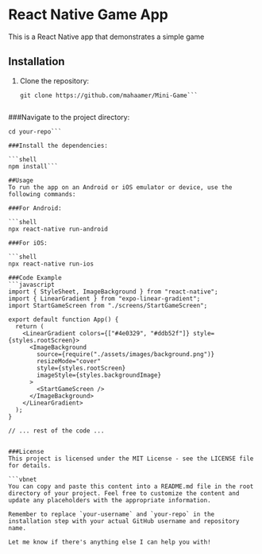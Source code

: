 
# React Native Game App

This is a React Native app that demonstrates a simple game
## Installation

1. Clone the repository:

   ```shell
   git clone https://github.com/mahaamer/Mini-Game```
   

###Navigate to the project directory:

```shell
cd your-repo```

###Install the dependencies:

```shell
npm install```

##Usage
To run the app on an Android or iOS emulator or device, use the following commands:

###For Android:

```shell
npx react-native run-android

###For iOS:

```shell
npx react-native run-ios

###Code Example
```javascript
import { StyleSheet, ImageBackground } from "react-native";
import { LinearGradient } from "expo-linear-gradient";
import StartGameScreen from "./screens/StartGameScreen";

export default function App() {
  return (
    <LinearGradient colors={["#4e0329", "#ddb52f"]} style={styles.rootScreen}>
      <ImageBackground
        source={require("./assets/images/background.png")}
        resizeMode="cover"
        style={styles.rootScreen}
        imageStyle={styles.backgroundImage}
      >
        <StartGameScreen />
      </ImageBackground>
    </LinearGradient>
  );
}

// ... rest of the code ...


###License
This project is licensed under the MIT License - see the LICENSE file for details.

```vbnet
You can copy and paste this content into a README.md file in the root directory of your project. Feel free to customize the content and update any placeholders with the appropriate information.

Remember to replace `your-username` and `your-repo` in the installation step with your actual GitHub username and repository name.

Let me know if there's anything else I can help you with!
